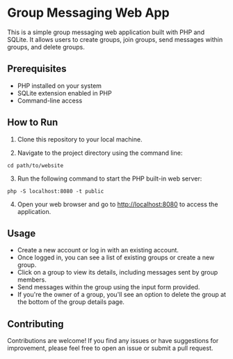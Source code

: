 # Group Messaging Web App

This is a simple group messaging web application built with PHP and SQLite. It allows users to create groups, join groups, send messages within groups, and delete groups.

## Prerequisites

- PHP installed on your system
- SQLite extension enabled in PHP
- Command-line access

## How to Run

1. Clone this repository to your local machine.

2. Navigate to the project directory using the command line:

```cd path/to/website```

3. Run the following command to start the PHP built-in web server:

```php -S localhost:8080 -t public```

4. Open your web browser and go to [http://localhost:8080](http://localhost:8080) to access the application.

## Usage

- Create a new account or log in with an existing account.
- Once logged in, you can see a list of existing groups or create a new group.
- Click on a group to view its details, including messages sent by group members.
- Send messages within the group using the input form provided.
- If you're the owner of a group, you'll see an option to delete the group at the bottom of the group details page.

## Contributing

Contributions are welcome! If you find any issues or have suggestions for improvement, please feel free to open an issue or submit a pull request.
